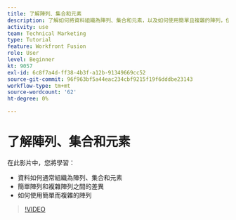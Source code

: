```yaml
---
title: 了解陣列、集合和元素
description: 了解如何將資料組織為陣列、集合和元素，以及如何使用簡單且複雜的陣列，位於 [!DNL Adobe Workfront Fusion].
activity: use
team: Technical Marketing
type: Tutorial
feature: Workfront Fusion
role: User
level: Beginner
kt: 9057
exl-id: 6c8f7a4d-ff38-4b3f-a12b-91349669cc52
source-git-commit: 96f963bf5a44eac234cbf9215f19f6dddbe23143
workflow-type: tm+mt
source-wordcount: '62'
ht-degree: 0%

---
```


# 了解陣列、集合和元素

在此影片中，您將學習：

* 資料如何通常組織為陣列、集合和元素
* 簡單陣列和複雜陣列之間的差異
* 如何使用簡單而複雜的陣列

>[!VIDEO](https://video.tv.adobe.com/v/335298/?quality=12)
